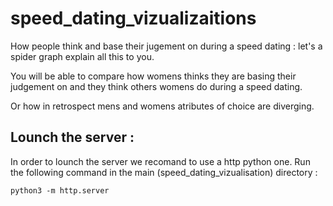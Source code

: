 # speed_dating_vizualizaitions
How people think and base their jugement on during a speed dating : let's a spider graph explain all this to you.

You will be able to compare how womens thinks they are basing their judgement on and they think others womens do during a speed dating.

Or how in retrospect mens and womens atributes of choice are diverging.


## Lounch the server : 
In order to lounch the server we recomand to use a http python one. Run the following command in the main (speed_dating_vizualisation) directory : 
~~~~
python3 -m http.server
~~~~
